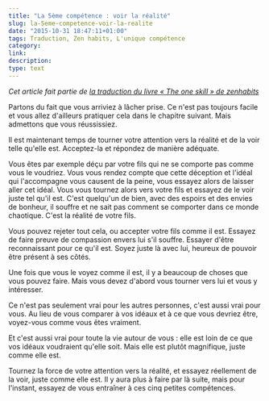 ```yaml
---
title: "La 5ème compétence : voir la réalité"
slug: la-5eme-competence-voir-la-realite
date: "2015-10-31 18:47:11+01:00"
tags: Traduction, Zen habits, L'unique compétence
category: 
link: 
description: 
type: text
---
```


_Cet article fait partie de [la traduction du livre « The one skill » de zenhabits](/blog/fr/traduction-du-livre-the-one-skill-de-zenhabits/)_

Partons du fait que vous arriviez à lâcher prise. Ce n'est pas toujours facile et vous allez d'ailleurs pratiquer cela dans le chapitre suivant. Mais admettons que vous réussissiez.<!-- TEASER_END -->

Il est maintenant temps de tourner votre attention vers la réalité et de la voir telle qu'elle est. Acceptez-la et répondez de manière adéquate.

Vous êtes par exemple déçu par votre fils qui ne se comporte pas comme vous le voudriez. Vous vous rendez compte que cette déception et l'idéal qui l'accompagne vous causent de la peine, vous essayez alors de laisser aller cet idéal. Vous vous tournez alors vers votre fils et essayez de le voir juste tel qu'il est. C'est quelqu'un de bien, avec des espoirs et des envies de bonheur, il souffre et ne sait pas comment se comporter dans ce monde chaotique. C'est la réalité de votre fils.

Vous pouvez rejeter tout cela, ou accepter votre fils comme il est. Essayez de faire preuve de compassion envers lui s'il souffre. Essayer d'être reconnaissant pour ce qu'il est. Soyez juste là avec lui, heureux de pouvoir être présent à ses côtés.

Une fois que vous le voyez comme il est, il y a beaucoup de choses que vous pouvez faire. Mais vous devez d'abord vous tourner vers lui et vous y intéresser.

Ce n'est pas seulement vrai pour les autres personnes, c'est aussi vrai pour vous. Au lieu de vous comparer à vos idéaux et à ce que vous devriez être, voyez-vous comme vous êtes vraiment.

Et c'est aussi vrai pour toute la vie autour de vous : elle est loin de ce que vos idéaux voudraient qu'elle soit. Mais elle est plutôt magnifique, juste comme elle est.

Tournez la force de votre attention vers la réalité, et essayez réellement de la voir, juste comme elle est. Il y aura plus à faire par là suite, mais pour l'instant, essayez de vous entraîner à ces cinq petites compétences.

